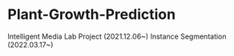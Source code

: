 # Plant-Growth-Prediction
Intelligent Media Lab Project (2021.12.06~)
Instance Segmentation (2022.03.17~)
